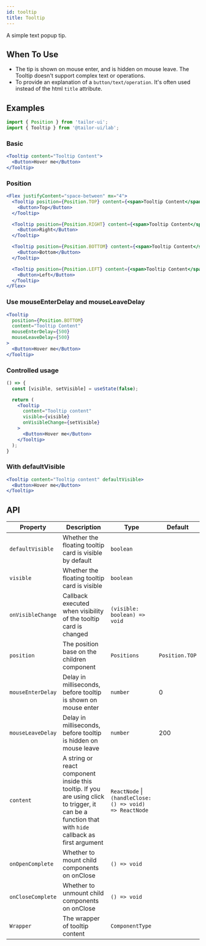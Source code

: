 ```yaml
---
id: tooltip
title: Tooltip
---
```


A simple text popup tip.

## When To Use

- The tip is shown on mouse enter, and is hidden on mouse leave. The Tooltip doesn't support complex text or operations.
- To provide an explanation of a `button/text/operation`. It's often used instead of the html `title` attribute.

## Examples

```js
import { Position } from 'tailor-ui';
import { Tooltip } from '@tailor-ui/lab';
```

### Basic

```jsx live
<Tooltip content="Tooltip Content">
  <Button>Hover me</Button>
</Tooltip>
```

### Position

```jsx live
<Flex justifyContent="space-between" mx="4">
  <Tooltip position={Position.TOP} content={<span>Tooltip Content</span>}>
    <Button>Top</Button>
  </Tooltip>

  <Tooltip position={Position.RIGHT} content={<span>Tooltip Content</span>}>
    <Button>Right</Button>
  </Tooltip>

  <Tooltip position={Position.BOTTOM} content={<span>Tooltip Content</span>}>
    <Button>Bottom</Button>
  </Tooltip>

  <Tooltip position={Position.LEFT} content={<span>Tooltip Content</span>}>
    <Button>Left</Button>
  </Tooltip>
</Flex>
```

### Use mouseEnterDelay and mouseLeaveDelay

```jsx live
<Tooltip
  position={Position.BOTTOM}
  content="Tooltip Content"
  mouseEnterDelay={500}
  mouseLeaveDelay={500}
>
  <Button>Hover me</Button>
</Tooltip>
```

### Controlled usage

```jsx live
() => {
  const [visible, setVisible] = useState(false);

  return (
    <Tooltip
      content="Tooltip content"
      visible={visible}
      onVisibleChange={setVisible}
    >
      <Button>Hover me</Button>
    </Tooltip>
  );
}
```

### With defaultVisible

```jsx live
<Tooltip content="Tooltip content" defaultVisible>
  <Button>Hover me</Button>
</Tooltip>
```

## API


| Property          | Description                                                                                                                                          | Type                                                    | Default        |
|-------------------|------------------------------------------------------------------------------------------------------------------------------------------------------|---------------------------------------------------------|----------------|
| `defaultVisible`  | Whether the floating tooltip card is visible by default                                                                                              | `boolean`                                               |                |
| `visible`         | Whether the floating tooltip card is visible                                                                                                         | `boolean`                                               |                |
| `onVisibleChange` | Callback executed when visibility of the tooltip card is changed                                                                                     | `(visible: boolean) => void`                            |                |
| `position`        | The position base on the children component                                                                                                          | `Positions`                                             | `Position.TOP` |
| `mouseEnterDelay` | Delay in milliseconds, before tooltip is shown on mouse enter                                                                                        | `number`                                                | 0              |
| `mouseLeaveDelay` | Delay in milliseconds, before tooltip is hidden on mouse leave                                                                                       | `number`                                                | 200            |
| `content`         | A string or react component inside this tooltip. If you are using click to trigger, it can be a function that with `hide` callback as first argument | `ReactNode` \| `(handleClose: () => void) => ReactNode` |                |
| `onOpenComplete`  | Whether to mount child components on onClose                                                                                                         | `() => void`                                            |                |
| `onCloseComplete` | Whether to unmount child components on onClose                                                                                                       | `() => void`                                            |                |
| `Wrapper`         | The wrapper of tooltip content                                                                                                                       | `ComponentType`                                         |                |
